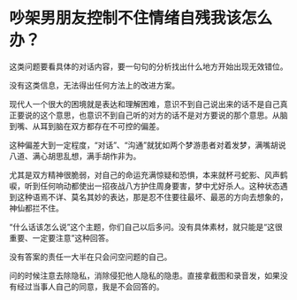 # 吵架男朋友控制不住情绪自残我该怎么办？

这类问题要看具体的对话内容，要一句句的分析找出什么地方开始出现无效错位。

没有这类信息，无法得出任何方法上的改进方案。

现代人一个很大的困境就是表达和理解困难，意识不到自己说出来的话不是自己真正要说的这个意思，也意识不到自己听的对方的话不是对方要说的那个意思。从脑到嘴、从耳到脑在双方都存在不可控的偏差。

这种偏差大到一定程度，“对话”、“沟通”就犹如两个梦游患者对着发梦，满嘴胡说八道、满心胡思乱想，满手胡作非为。

尤其是双方精神很脆弱，对自己的命运充满惊疑和恐惧，本来就杯弓蛇影、风声鹤唳，听到任何响动都使出一招夜战八方护住周身要害，梦中尤好杀人。这种状态遇到这种语焉不详、莫名其妙的表达，那是忍不住要往最坏、最恶的方向去想象的，神仙都拦不住。

“什么话该怎么说”这个主题，你们自己以后多问。没有具体素材，就只能是“这很重要、一定要注意”这种回答。

没有答案的责任一大半在只会问空问题的自己。

问的时候注意去除隐私，消除侵犯他人隐私的隐患。直接拿截图和录音发，如果没有经过当事人自己的同意，我是不会回答的。

